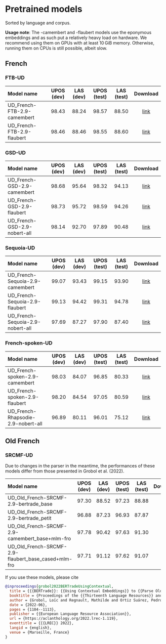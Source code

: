 # Pretrained models

Sorted by language and corpus.

**Usage note**: The -camembert and -flaubert models use the eponymous embeddings and as such put a
relatively heavy load on hardware. We recommend using them on GPUs with at least 10 GiB memory. Otherwise,
running them on CPUs is still possible, albeit slow.

## French

### FTB-UD

| Model name                   | UPOS (dev) | LAS (dev) | UPOS (test) | LAS (test) |             Download             |
| :--------------------------- | :--------: | :-------: | :---------: | :--------: | :------------------------------: |
| UD_French-FTB-2.9-camembert  |   98.43    |   88.24   |    98.57    |   88.50    | [link][UD_French-FTB-camembert]  |
| UD_French-FTB-2.9-flaubert   |   98.46    |   88.46   |    98.55    |   88.60    |  [link][UD_French-FTB-flaubert]  |

[UD_French-FTB-camembert]:
    https://zenodo.org/record/7703346/files/UD_French-FTB-camembert.tar.xz?download=1
[UD_French-FTB-flaubert]:
    https://zenodo.org/record/7703346/files/UD_French-FTB-flaubert.tar.xz?download=1

### GSD-UD

| Model name                   | UPOS (dev) | LAS (dev) | UPOS (test) | LAS (test) |             Download             |
| :--------------------------- | :--------: | :-------: | :---------: | :--------: | :------------------------------: |
| UD_French-GSD-2.9-camembert  |   98.68    |   95.64   |    98.32    |   94.13   | [link][UD_French-GSD-camembert]  |
| UD_French-GSD-2.9-flaubert   |   98.73    |   95.72   |    98.59    |   94.26    |  [link][UD_French-GSD-flaubert]  |
| UD_French-GSD-2.9-nobert-all |   98.14    |   92.70   |    97.89    |   90.48    | [link][UD_French-GSD-nobert-all] |

[UD_French-GSD-camembert]:
    https://zenodo.org/record/7703346/files/UD_French-GSD-camembert.tar.xz?download=1
[UD_French-GSD-flaubert]:
    https://zenodo.org/record/7703346/files/UD_French-GSD-flaubert.tar.xz?download=1
[UD_French-GSD-nobert-all]:
    https://zenodo.org/record/7703346/files/UD_French-GSD-nobert-all.tar.xz?download=1

### Sequoia-UD

| Model name                       | UPOS (dev) | LAS (dev) | UPOS (test) | LAS (test) |               Download               |
| :------------------------------- | :--------: | :-------: | :---------: | :--------: | :----------------------------------: |
| UD_French-Sequoia-2.9-camembert  |   99.07    |   93.43   |    99.15    |   93.90    | [link][UD_French-Sequoia-camembert]  |
| UD_French-Sequoia-2.9-flaubert   |   99.13    |   94.42   |    99.31    |   94.78    |  [link][UD_French-Sequoia-flaubert]  |
| UD_French-Sequoia-2.9-nobert-all |   97.69    |   87.27   |    97.90    |   87.40    | [link][UD_French-Sequoia-nobert-all] |

[UD_French-Sequoia-camembert]:
    https://zenodo.org/record/7703346/files/UD_French-Sequoia-camembert.tar.xz?download=1
[UD_French-Sequoia-flaubert]:
    https://zenodo.org/record/7703346/files/UD_French-Sequoia-flaubert.tar.xz?download=1
[UD_French-Sequoia-nobert-all]:
    https://zenodo.org/record/7703346/files/UD_French-Sequoia-nobert-all.tar.xz?download=1

### French-spoken-UD

| Model name                         | UPOS (dev) | LAS (dev) | UPOS (test) | LAS (test) |                Download                |
| :--------------------------------- | :--------: | :-------: | :---------: | :--------: | :------------------------------------: |
| UD_French-spoken-2.9-camembert  |   98.03    |   84.07   |    96.85    |   80.33    | [link][UD_French-spoken-camembert]  |
| UD_French-spoken-2.9-flaubert   |   98.20    |   84.54   |    97.05    |   80.59    |  [link][UD_French-spoken-flaubert]  |
| UD_French-Rhapsodie-2.9-nobert-all |   96.89    |   80.11   |    96.01    |   75.12    | [link][UD_French-spoken-nobert-all] |

[UD_French-spoken-camembert]:
    https://zenodo.org/record/7703346/files/UD_all_spoken_French-camembert.tar.xz?download=1
[UD_French-spoken-flaubert]:
    https://zenodo.spokenrg/record/7703346/files/UD_all_spoken_French-flaubert.tar.xz?download=1
[UD_French-spoken-nobert-all]:
    https://zenodo.org/record/7703346/files/UD_all_spoken_French-nobert-all.tar.xz?download=1

## Old French

### SRCMF-UD

Due to changes in the parser in the meantime, the performances of these models differ from those
presented in Grobol et al. (2022).

| Model name                                          | UPOS (dev) | LAS (dev) | UPOS (test) | LAS (test) |                        Download                         |
| :-------------------------------------------------- | :--------: | :-------: | :---------: | :--------: | :-----------------------------------------------------: |
| UD_Old_French-SRCMF-2.9-bertrade_base               |   97.30    |   88.52   |    97.23    |   88.88    |        [link][UD_Old_French-SRCMF-bertrade_base]        |
| UD_Old_French-SRCMF-2.9-bertrade_petit              |   96.88    |   87.23   |    96.93    |   87.87    |       [link][UD_Old_French-SRCMF-bertrade_petit]        |
| UD_Old_French-SRCMF-2.9-camembert_base+mlm-fro      |   97.78    |   90.42   |    97.63    |   91.30    |   [link][UD_Old_French-SRCMF-camembert_base+mlm-fro]    |
| UD_Old_French-SRCMF-2.9-flaubert_base_cased+mlm-fro |   97.71    |   91.12   |    97.62    |   91.07    | [link][UD_Old_French-SRCMF-flaubert_base_cased+mlm-fro] |

If you use these models, please cite

```bibtex
@inproceedings{grobol2022BERTradeUsingContextual,
  title = {{{BERTrade}}: {{Using Contextual Embeddings}} to {{Parse Old French}}},
  booktitle = {Proceedings of the {{Thirteenth Language Resources}} and {{Evaluation Conference}}},
  author = {Grobol, Loïc and Regnault, Mathilde and Ortiz Suárez, Pedro Javier and Sagot, Benoît and Romary, Laurent and Crabbé, Benoit},
  date = {2022-06},
  pages = {1104--1113},
  publisher = {{European Language Resource Association}},
  url = {https://aclanthology.org/2022.lrec-1.119},
  eventtitle = {{{LREC}} 2022},
  langid = {english},
  venue = {Marseille, France}
}

```

[UD_Old_French-SRCMF-bertrade_base]:
    https://zenodo.org/record/7708976/files/UD_Old_French-SRCMF-2.9-bertrade_base.tar.xz?download=1
[UD_Old_French-SRCMF-bertrade_petit]:
    https://zenodo.org/record/7708976/files/UD_Old_French-SRCMF-2.9-bertrade_petit.tar.xz?download=1
[UD_Old_French-SRCMF-camembert_base+mlm-fro]:
    https://zenodo.org/record/7708976/files/UD_Old_French-SRCMF-2.9-camembert_base%2Bmlm-fro.tar.xz?download=1
[UD_Old_French-SRCMF-flaubert_base_cased+mlm-fro]:
    https://zenodo.org/record/7708976/files/UD_Old_French-SRCMF-2.9-flaubert_base_cased%2Bmlm-fro.tar.xz?download=1
